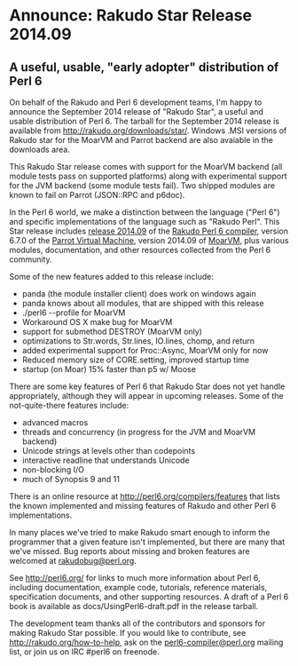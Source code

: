 # Announce: Rakudo Star Release 2014.09

## A useful, usable, "early adopter" distribution of Perl 6

On behalf of the Rakudo and Perl 6 development teams, I'm happy to
announce the September 2014 release of "Rakudo Star", a useful and usable
distribution of Perl 6. The tarball for the September 2014 release is
available from <http://rakudo.org/downloads/star/>.
Windows .MSI versions of Rakudo star for the MoarVM and Parrot backend
are also avaiable in the downloads area.

This Rakudo Star release comes with support for the MoarVM
backend (all module tests pass on supported platforms) along with
experimental support for the JVM backend (some module tests fail).
Two shipped modules are known to fail on Parrot (JSON::RPC and p6doc).

In the Perl 6 world, we make a distinction between the language
("Perl 6") and specific implementations of the language such as
"Rakudo Perl". This Star release includes [release 2014.09] of the
[Rakudo Perl 6 compiler], version 6.7.0 of the [Parrot Virtual
Machine], version 2014.09 of [MoarVM], plus various modules,
documentation, and other resources collected from the Perl 6
community.

[release 2014.09]:
    https://github.com/rakudo/rakudo/blob/nom/docs/announce/2014.09.md
[Rakudo Perl 6 compiler]: http://github.com/rakudo/rakudo
[Parrot Virtual Machine]: http://parrot.org
[MoarVM]: http://moarvm.org/

Some of the new features added to this release include:

* panda (the module installer client) does work on windows again
* panda knows about all modules, that are shipped with this release
* ./perl6 --profile for MoarVM
* Workaround OS X make bug for MoarVM
* support for submethod DESTROY (MoarVM only)
* optimizations to Str.words, Str.lines, IO.lines, chomp, and return
* added experimental support for Proc::Async, MoarVM only for now
* Reduced memory size of CORE.setting, improved startup time
* startup (on Moar) 15% faster than p5 w/ Moose

There are some key features of Perl 6 that Rakudo Star does not yet
handle appropriately, although they will appear in upcoming releases.
Some of the not-quite-there features include:

  * advanced macros
  * threads and concurrency (in progress for the JVM and MoarVM backend)
  * Unicode strings at levels other than codepoints
  * interactive readline that understands Unicode
  * non-blocking I/O
  * much of Synopsis 9 and 11

There is an online resource at <http://perl6.org/compilers/features>
that lists the known implemented and missing features of Rakudo and
other Perl 6 implementations.

In many places we've tried to make Rakudo smart enough to inform the
programmer that a given feature isn't implemented, but there are many
that we've missed. Bug reports about missing and broken features are
welcomed at <rakudobug@perl.org>.

See <http://perl6.org/> for links to much more information about
Perl 6, including documentation, example code, tutorials, reference
materials, specification documents, and other supporting resources. A
draft of a Perl 6 book is available as docs/UsingPerl6-draft.pdf in
the release tarball.

The development team thanks all of the contributors and sponsors for
making Rakudo Star possible. If you would like to contribute, see
<http://rakudo.org/how-to-help>, ask on the <perl6-compiler@perl.org>
mailing list, or join us on IRC \#perl6 on freenode.
